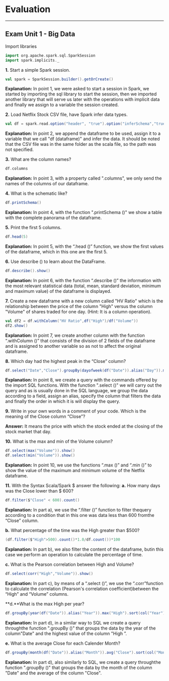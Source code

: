 # Evaluation
--- 
## Exam Unit 1 - Big Data
Import libraries
```scala
import org.apache.spark.sql.SparkSession
import spark.implicits._
```
**1.** Start a simple Spark session.
 ```scala 
val spark = SparkSession.builder().getOrCreate()
```
**Explanation:** In point 1, we were asked to start a session in Spark, we started by importing the sql library to start the session, then we imported another library that will serve us later with the operations with implicit data and finally we assign to a variable the session created.


**2.** Load Netflix Stock CSV file, have Spark infer data types.
```scala
val df = spark.read.option("header", "true").option("inferSchema","true")csv("Netflix_2011_2016.csv")
```
**Explanation:** In point 2, we append the dataframe to be used, assign it to a variable that we call "df (dataframe)" and infer the data. It should be noted that the CSV file was in the same folder as the scala file, so the path was not specified.


**3.** What are the column names?
```scala
df.columns
```
**Explanation:** In point 3, with a property called ".columns", we only send the names of the columns of our dataframe.


**4.** What is the schematic like?
```scala 
df.printSchema()
```
**Explanation:** In point 4, with the function ".printSchema ()" we show a table with the complete panorama of the dataframe.


**5.** Print the first 5 columns.
```scala
df.head(5)
```
**Explanation:** In point 5, with the “.head ()” function, we show the first values ​​of the dataframe, which in this one are the first 5.


**6.** Use describe () to learn about the DataFrame. 
```scala
df.describe().show()
```
**Explanation:** In point 6, with the function “.describe ()” the information with the most relevant statistical data (total, mean, standard deviation, minimum and maximum value) of the dataframe is displayed.


**7.** Create a new dataframe with a new column called "HV Ratio" which is the relationship between the price of the column "High" versus the column "Volume" of shares traded for one day. (Hint: It is a column operation).
```scala
val df2 = df.withColumn("HV Ratio",df("High")/df("Volume"))
df2.show() 
```
**Explanation:** In point 7, we create another column with the function “.withColumn ()” that consists of the division of 2 fields of the dataframe and is assigned to another variable so as not to affect the original dataframe.


**8.** Which day had the highest peak in the “Close” column?
```scala
df.select("Date","Close").groupBy(dayofweek(df("Date")).alias("Day")).max("Close").sort(col("Day").asc).show(1)
```
**Explanation:** In point 8, we create a query with the commands offered by the import SQL functions. With the function ".select ()" we will carry out the query and as is usually done in the SQL language, we group the data according to a field, assign an alias, specify the column that filters the data and finally the order in which it is will display the query.


**9.** Write in your own words in a comment of your code. Which is the meaning of the Close column “Close”?

**Answer:** It means the price with which the stock ended at the closing of the stock market that day.


**10.** What is the max and min of the Volume column?
```scala
df.select(max("Volume")).show()
df.select(min("Volume")).show()
```
**Explanation:** In point 10, we use the functions “.max ()” and “.min ()” to show the value of the maximum and minimum volume of the Netflix dataframe.


**11.** With the Syntax Scala/Spark $ answer the following:
**a.** How many days was the Close lower than $ 600?
```scala
df.filter($"Close" < 600).count()
```
 **Explanation:** In part a), we use the “.filter ()” function to filter thequery according to a condition that in this one was data less than 600 fromthe “Close” column.


**b.** What percentage of the time was the High greater than $500?
```scala
(df.filter($"High">500).count()*1.0/df.count())*100
```
**Explanation:** In part b), we also filter the content of the dataframe, butin this case we perform an operation to calculate the percentage of time.


**c.** What is the Pearson correlation between High and Volume?
```scala
df.select(corr("High","Volume")).show()
```
**Explanation:** In part c), by means of a “.select ()”, we use the “.corr”function to calculate the correlation (Pearson's correlation coefficient)between the “High” and “Volume” columns.


**d.**What is the max High per year?
```scala
df.groupBy(year(df("Date")).alias("Year")).max("High").sort(col("Year").desc)show()
```
**Explanation:** In part d), in a similar way to SQL we create a query throughthe function ".groupBy ()" that groups the data by the year of the column"Date" and the highest value of the column "High ”.


**e.** What is the average Close for each Calender Month?
```scala
df.groupBy(month(df("Date")).alias("Month")).avg("Close").sort(col("Month")asc).show() 
```
**Explanation:** In part d), also similarly to SQL, we create a query throughthe function ".groupBy ()" that groups the data by the month of the column "Date" and the average of the column "Close".
